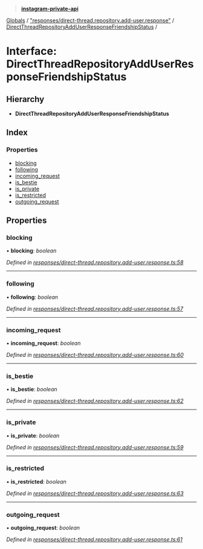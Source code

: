> **[instagram-private-api](../README.md)**

[Globals](../globals.md) / ["responses/direct-thread.repository.add-user.response"](../modules/_responses_direct_thread_repository_add_user_response_.md) / [DirectThreadRepositoryAddUserResponseFriendshipStatus](_responses_direct_thread_repository_add_user_response_.directthreadrepositoryadduserresponsefriendshipstatus.md) /

# Interface: DirectThreadRepositoryAddUserResponseFriendshipStatus

## Hierarchy

* **DirectThreadRepositoryAddUserResponseFriendshipStatus**

## Index

### Properties

* [blocking](_responses_direct_thread_repository_add_user_response_.directthreadrepositoryadduserresponsefriendshipstatus.md#blocking)
* [following](_responses_direct_thread_repository_add_user_response_.directthreadrepositoryadduserresponsefriendshipstatus.md#following)
* [incoming_request](_responses_direct_thread_repository_add_user_response_.directthreadrepositoryadduserresponsefriendshipstatus.md#incoming_request)
* [is_bestie](_responses_direct_thread_repository_add_user_response_.directthreadrepositoryadduserresponsefriendshipstatus.md#is_bestie)
* [is_private](_responses_direct_thread_repository_add_user_response_.directthreadrepositoryadduserresponsefriendshipstatus.md#is_private)
* [is_restricted](_responses_direct_thread_repository_add_user_response_.directthreadrepositoryadduserresponsefriendshipstatus.md#is_restricted)
* [outgoing_request](_responses_direct_thread_repository_add_user_response_.directthreadrepositoryadduserresponsefriendshipstatus.md#outgoing_request)

## Properties

###  blocking

• **blocking**: *boolean*

*Defined in [responses/direct-thread.repository.add-user.response.ts:58](https://github.com/Nerixyz/instagram-private-api/blob/e5037ee/src/responses/direct-thread.repository.add-user.response.ts#L58)*

___

###  following

• **following**: *boolean*

*Defined in [responses/direct-thread.repository.add-user.response.ts:57](https://github.com/Nerixyz/instagram-private-api/blob/e5037ee/src/responses/direct-thread.repository.add-user.response.ts#L57)*

___

###  incoming_request

• **incoming_request**: *boolean*

*Defined in [responses/direct-thread.repository.add-user.response.ts:60](https://github.com/Nerixyz/instagram-private-api/blob/e5037ee/src/responses/direct-thread.repository.add-user.response.ts#L60)*

___

###  is_bestie

• **is_bestie**: *boolean*

*Defined in [responses/direct-thread.repository.add-user.response.ts:62](https://github.com/Nerixyz/instagram-private-api/blob/e5037ee/src/responses/direct-thread.repository.add-user.response.ts#L62)*

___

###  is_private

• **is_private**: *boolean*

*Defined in [responses/direct-thread.repository.add-user.response.ts:59](https://github.com/Nerixyz/instagram-private-api/blob/e5037ee/src/responses/direct-thread.repository.add-user.response.ts#L59)*

___

###  is_restricted

• **is_restricted**: *boolean*

*Defined in [responses/direct-thread.repository.add-user.response.ts:63](https://github.com/Nerixyz/instagram-private-api/blob/e5037ee/src/responses/direct-thread.repository.add-user.response.ts#L63)*

___

###  outgoing_request

• **outgoing_request**: *boolean*

*Defined in [responses/direct-thread.repository.add-user.response.ts:61](https://github.com/Nerixyz/instagram-private-api/blob/e5037ee/src/responses/direct-thread.repository.add-user.response.ts#L61)*